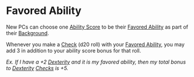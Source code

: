 # Favored Ability
New PCs can choose one [Ability Score](Chosen%20Statistics/Ability%20Scores.md) to be their [Favored Ability](Favored%20Ability.md) as part of their [Background](Backgrounds.md).

Whenever you make a [Check](../Game%20Procedures/Check.md) (d20 roll) with your [Favored Ability](Favored%20Ability.md), you may add 3 in addition to your ability score bonus for that roll.

*Ex. If I have a +2 [Dexterity](Chosen%20Statistics/Dexterity.md) and it is my favored ability, then my total bonus to [Dexterity](Chosen%20Statistics/Dexterity.md) [Checks](../Game%20Procedures/Check.md) is +5.*